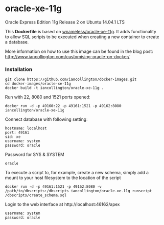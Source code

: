oracle-xe-11g
============================

Oracle Express Edition 11g Release 2 on Ubuntu 14.04.1 LTS

This **Dockerfile** is based on [wnameless/oracle-xe-11g](https://registry.hub.docker.com/u/wnameless/oracle-xe-11g/). It adds functionality to allow SQL scripts to be executed when creating a new container to create a database.

More information on how to use this image can be found in the blog post: http://www.iancollington.com/customising-oracle-on-docker/

### Installation
```
git clone https://github.com/iancollington/docker-images.git
cd docker-images/oracle-xe-11g
docker build -t iancollington/oracle-xe-11g .
```

Run with 22, 8080 and 1521 ports opened:
```
docker run -d -p 49160:22 -p 49161:1521 -p 49162:8080 iancollington/oracle-xe-11g
```

Connect database with following setting:
```
hostname: localhost
port: 49161
sid: xe
username: system
password: oracle
```

Password for SYS & SYSTEM
```
oracle
```

To execute a script to, for example, create a new schema, simply add a mount to your host filesystem to the location of the script
```
docker run -d -p 49161:1521 -p 49162:8080 -v /path/to/dbscripts:/dbscripts iancollington/oracle-xe-11g runscript /dbscripts/create_schema.sql
```

Login to the web interface at http://localhost:46162/apex

```
username: system
password: oracle
```
